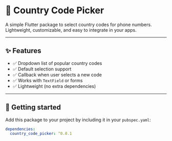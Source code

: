 # 📱 Country Code Picker

A simple Flutter package to select country codes for phone numbers.  
Lightweight, customizable, and easy to integrate in your apps.

---

## ✨ Features

- ✅ Dropdown list of popular country codes
- ✅ Default selection support
- ✅ Callback when user selects a new code
- ✅ Works with `TextField` or forms
- ✅ Lightweight (no extra dependencies)

---

## 🚀 Getting started

Add this package to your project by including it in your `pubspec.yaml`:

```yaml
dependencies:
  country_code_picker: ^0.0.1
